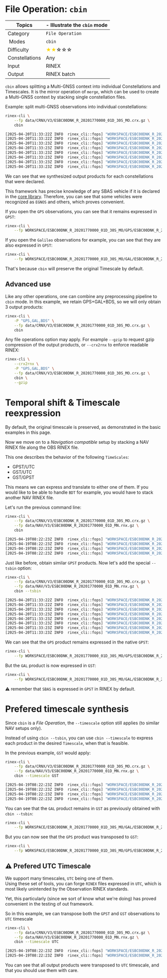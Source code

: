 File Operation: `cbin`
======================

| Topics         | - Illustrate the `cbin` mode                                          |
|----------------|-----------------------------------------------------------------------|
| Category       | `File Operation`                                                      |
| Modes          | `cbin`                                                                |
| Difficulty     | <span style="color:gold"> &#9733;&#9733;</span>&#9734;&#9734;&#9734; |
| Constellations | Any                                                                   |
| Input          | RINEX                                                                 |
| Output         | RINEX batch                                                           |

`cbin` allows splitting a Multi-GNSS context into individual Constellations and Timescales.
It is the mirror operation of `merge`, which can be used to create a Multi-GNSS context by stacking
single constellation files.

Example: split multi-GNSS observations into individual constellations:

```bash
rinex-cli \
    --fp data/CRNX/V3/ESBC00DNK_R_20201770000_01D_30S_MO.crx.gz \
    cbin

[2025-04-20T11:33:22Z INFO  rinex_cli::fops] "WORKSPACE/ESBC00DNK_R_20201770000_01D_30S_MO/GPS/ESBC00DNK_R_20201770000_01D_30S_MO.rnx" has been generated
[2025-04-20T11:33:22Z INFO  rinex_cli::fops] "WORKSPACE/ESBC00DNK_R_20201770000_01D_30S_MO/GLO/ESBC00DNK_R_20201770000_01D_30S_MO.rnx" has been generated
[2025-04-20T11:33:23Z INFO  rinex_cli::fops] "WORKSPACE/ESBC00DNK_R_20201770000_01D_30S_MO/BDS/ESBC00DNK_R_20201770000_01D_30S_MO.rnx" has been generated
[2025-04-20T11:33:23Z INFO  rinex_cli::fops] "WORKSPACE/ESBC00DNK_R_20201770000_01D_30S_MO/QZSS/ESBC00DNK_R_20201770117_01D_30S_MO.rnx" has been generated
[2025-04-20T11:33:23Z INFO  rinex_cli::fops] "WORKSPACE/ESBC00DNK_R_20201770000_01D_30S_MO/GAL/ESBC00DNK_R_20201770000_01D_30S_MO.rnx" has been generated
[2025-04-20T11:33:23Z INFO  rinex_cli::fops] "WORKSPACE/ESBC00DNK_R_20201770000_01D_30S_MO/EGNOS/ESBC00DNK_R_20201770000_01D_30S_MO.rnx" has been generated
[2025-04-20T11:33:23Z INFO  rinex_cli::fops] "WORKSPACE/ESBC00DNK_R_20201770000_01D_30S_MO/BDSBAS/ESBC00DNK_R_20201770030_01D_30S_MO.rnx" has been generated
[2025-04-20T11:33:23Z INFO  rinex_cli::fops] "WORKSPACE/ESBC00DNK_R_20201770000_01D_30S_MO/SDCM/ESBC00DNK_R_20201770000_01D_30S_MO.rnx" has been generated
```

We can see that we synthesized output products for each constellations that were declared.  

This framework has precise knowledge of any SBAS vehicle if it is declared in the [core library](https://github.com/rtk-rs/gnss).
Therefore, you can see that some vehicles were recognized as `EGNOS` and others, which proves convenient.

If you open the `GPS` observations, you can see that it remains expressed in `GPST`:

```bash
rinex-cli \
    --fp WORKSPACE/ESBC00DNK_R_20201770000_01D_30S_MO/GPS/ESBC00DNK_R_20201770000_01D_30S_MO.crx
```

If you open the `Galileo` observations for example, you can see that they are also expressed in `GPST`:

```bash
rinex-cli \
    --fp WORKSPACE/ESBC00DNK_R_20201770000_01D_30S_MO/GAL/ESBC00DNK_R_20201770000_01D_30S_MO.crx
```

That's because `cbin` will preserve the original Timescale by default. 

## Advanced use

Like any other operations, one can combine any preprocessing pipeline to `cbin` mode.
In this example, we retain GPS+GAL+BDS, so we will only obtain 3 output products:

```bash
rinex-cli \
    -P "GPS,GAL,BDS" \
    --fp data/CRNX/V3/ESBC00DNK_R_20201770000_01D_30S_MO.crx.gz \
    cbin
```

Any file operations option may apply. For example `--gzip` to request gzip compression
of the output products, or `--crx2rnx` to enforce readable RINEX:

```bash
rinex-cli \
    --crx2rnx \
    -P "GPS,GAL,BDS" \
    --fp data/CRNX/V3/ESBC00DNK_R_20201770000_01D_30S_MO.crx.gz \
    cbin \
    --gzip
```

Temporal shift & Timescale reexpression
=======================================

By default, the original timescale is preserved, as demonstrated in the basic examples in this page.

Now we move on to a *Navigation compatible* setup by stacking a NAV RINEX file along the OBS RINEX file.  

This one describes the behavior of the following `TimeScales`:
- GPST/UTC
- GST/UTC
- GST/GPST

This means we can express and translate to either one of them. If you would like to be able to handle `BDT` for example,
you would have to stack another NAV RINEX file.

Let's run the previous command line:

```bash
rinex-cli \
    --fp data/CRNX/V3/ESBC00DNK_R_20201770000_01D_30S_MO.crx.gz \
    --fp data/NAV/V3/ESBC00DNK_R_20201770000_01D_MN.rnx.gz \
    cbin

[2025-04-19T08:22:23Z INFO  rinex_cli::fops] "WORKSPACE/ESBC00DNK_R_20201770000_01D_30S_MO/GPS/ESBC00DNK_R_20201770000_01D_30S_MO.crx" has been generated
[2025-04-19T08:22:23Z INFO  rinex_cli::fops] "WORKSPACE/ESBC00DNK_R_20201770000_01D_30S_MO/GAL/ESBC00DNK_R_20201770017_01D_30S_MO.crx" has been generated
[2025-04-19T08:22:23Z INFO  rinex_cli::fops] "WORKSPACE/ESBC00DNK_R_20201770000_01D_30S_MO/GPS/ESBC00DNK_R_20201770000_01D_MG.rnx" has been generated
[2025-04-19T08:22:23Z INFO  rinex_cli::fops] "WORKSPACE/ESBC00DNK_R_20201770000_01D_30S_MO/GAL/ESBC00DNK_R_20201770000_01D_ME.rnx" has been generated
```

Just like before, obtain similar `GPST` products. Now let's add the special `--tsbin` option:

```bash
rinex-cli \
    --fp data/CRNX/V3/ESBC00DNK_R_20201770000_01D_30S_MO.crx.gz \
    --fp data/NAV/V3/ESBC00DNK_R_20201770000_01D_MN.rnx.gz \
    cbin --tsbin

[2025-04-20T11:33:22Z INFO  rinex_cli::fops] "WORKSPACE/ESBC00DNK_R_20201770000_01D_30S_MO/GPS/ESBC00DNK_R_20201770000_01D_30S_MO.rnx" has been generated
[2025-04-20T11:33:22Z INFO  rinex_cli::fops] "WORKSPACE/ESBC00DNK_R_20201770000_01D_30S_MO/GLO/ESBC00DNK_R_20201770000_01D_30S_MO.rnx" has been generated
[2025-04-20T11:33:23Z INFO  rinex_cli::fops] "WORKSPACE/ESBC00DNK_R_20201770000_01D_30S_MO/BDS/ESBC00DNK_R_20201770000_01D_30S_MO.rnx" has been generated
[2025-04-20T11:33:23Z INFO  rinex_cli::fops] "WORKSPACE/ESBC00DNK_R_20201770000_01D_30S_MO/QZSS/ESBC00DNK_R_20201770117_01D_30S_MO.rnx" has been generated
[2025-04-20T11:33:23Z INFO  rinex_cli::fops] "WORKSPACE/ESBC00DNK_R_20201770000_01D_30S_MO/GAL/ESBC00DNK_R_20201770000_01D_30S_MO.rnx" has been generated
[2025-04-20T11:33:23Z INFO  rinex_cli::fops] "WORKSPACE/ESBC00DNK_R_20201770000_01D_30S_MO/EGNOS/ESBC00DNK_R_20201770000_01D_30S_MO.rnx" has been generated
[2025-04-20T11:33:23Z INFO  rinex_cli::fops] "WORKSPACE/ESBC00DNK_R_20201770000_01D_30S_MO/BDSBAS/ESBC00DNK_R_20201770030_01D_30S_MO.rnx" has been generated
[2025-04-20T11:33:23Z INFO  rinex_cli::fops] "WORKSPACE/ESBC00DNK_R_20201770000_01D_30S_MO/SDCM/ESBC00DNK_R_20201770000_01D_30S_MO.rnx" has been generated
```

We can see that the `GPS` product remains expressed in the native `GPST`:

```bash
rinex-cli \
    --fp WORKSPACE/ESBC00DNK_R_20201770000_01D_30S_MO/GPS/ESBC00DNK_R_20201770017_01D_30S_MO.crx
```

But the `GAL` product is now expressed in `GST`:

```bash
rinex-cli \
    --fp WORKSPACE/ESBC00DNK_R_20201770000_01D_30S_MO/GAL/ESBC00DNK_R_20201770017_01D_30S_MO.crx
```

:warning: remember that `SBAS` is expressed in `GPST` in RINEX by default.  

Prefered timescale synthesis
============================

Since `cbin` is a *File Operation*,  the `--timescale` option still applies (to similar NAV setups only). 

Instead of using `cbin --tsbin`, you can use `cbin --timescale` to express each product
in the desired `Timescale`, when that is feasible.

In the previous example, `GST` would apply:

```bash
rinex-cli \
    --fp data/CRNX/V3/ESBC00DNK_R_20201770000_01D_30S_MO.crx.gz \
    --fp data/NAV/V3/ESBC00DNK_R_20201770000_01D_MN.rnx.gz \
    cbin --timescale GST

[2025-04-19T08:22:23Z INFO  rinex_cli::fops] "WORKSPACE/ESBC00DNK_R_20201770000_01D_30S_MO/GPS/ESBC00DNK_R_20201770000_01D_30S_MO.crx" has been generated
[2025-04-19T08:22:23Z INFO  rinex_cli::fops] "WORKSPACE/ESBC00DNK_R_20201770000_01D_30S_MO/GAL/ESBC00DNK_R_20201770017_01D_30S_MO.crx" has been generated
[2025-04-19T08:22:23Z INFO  rinex_cli::fops] "WORKSPACE/ESBC00DNK_R_20201770000_01D_30S_MO/GPS/ESBC00DNK_R_20201770000_01D_MG.rnx" has been generated
[2025-04-19T08:22:23Z INFO  rinex_cli::fops] "WORKSPACE/ESBC00DNK_R_20201770000_01D_30S_MO/GAL/ESBC00DNK_R_20201770000_01D_ME.rnx" has been generated
```

You can see that the `GAL` product remains in `GST` as previously obtained with `cbin --tsbin`:

```bash
rinex-cli \
    --fp WORKSPACE/ESBC00DNK_R_20201770000_01D_30S_MO/GAL/ESBC00DNK_R_20201770000_01D_30S_MO.crx
```

But you can now see that the `GPS` product was transposed to `GST`:

```bash
rinex-cli \
    --fp WORKSPACE/ESBC00DNK_R_20201770000_01D_30S_MO/GPS/ESBC00DNK_R_20201770000_01D_30S_MO.crx
```

## :warning: Prefered UTC Timescale

We support many timescales, `UTC` being one of them.  
Using these set of tools, you can forge `RINEX` files expressed in `UTC`, which is most likely unintended by the
Observation RINEX standards.

Yet, this particularly (since we sort of know what we're doing) has proved convenient in the testing of out framework. 

So in this example, we can transpose both the  `GPST` and `GST` observations to `UTC` timescale 

```bash
rinex-cli \
    --fp data/CRNX/V3/ESBC00DNK_R_20201770000_01D_30S_MO.crx.gz \
    --fp data/NAV/V3/ESBC00DNK_R_20201770000_01D_MN.rnx.gz \
    cbin --timescale UTC

[2025-04-19T08:22:23Z INFO  rinex_cli::fops] "WORKSPACE/ESBC00DNK_R_20201770000_01D_30S_MO/GPS/ESBC00DNK_R_20201770000_01D_30S_MO.crx" has been generated
[2025-04-19T08:22:23Z INFO  rinex_cli::fops] "WORKSPACE/ESBC00DNK_R_20201770000_01D_30S_MO/GAL/ESBC00DNK_R_20201770017_01D_30S_MO.crx" has been generated
```

You can see that all output products were transposed to `UTC` timescale, and that you should use them with care.

